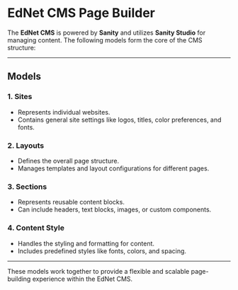 # EdNet CMS Page Builder

The **EdNet CMS** is powered by **Sanity** and utilizes **Sanity Studio** for managing content. The following models form the core of the CMS structure:

---

## Models

### 1. **Sites**

- Represents individual websites.
- Contains general site settings like logos, titles, color preferences, and fonts.

### 2. **Layouts**

- Defines the overall page structure.
- Manages templates and layout configurations for different pages.

### 3. **Sections**

- Represents reusable content blocks.
- Can include headers, text blocks, images, or custom components.

### 4. **Content Style**

- Handles the styling and formatting for content.
- Includes predefined styles like fonts, colors, and spacing.

---

These models work together to provide a flexible and scalable page-building experience within the EdNet CMS.
